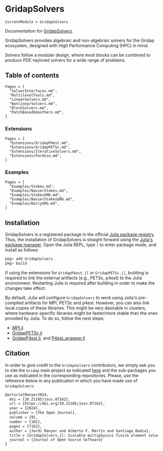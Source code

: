 # GridapSolvers

```@meta
CurrentModule = GridapSolvers
```

Documentation for [GridapSolvers](https://github.com/gridap/GridapSolvers.jl).

GridapSolvers provides algebraic and non-algebraic solvers for the Gridap ecosystem, designed with High Performance Computing (HPC) in mind.

Solvers follow a modular design, where most blocks can be combined to produce PDE-taylored solvers for a wide range of problems.

## Table of contents

```@contents
Pages = [
  "SolverInterfaces.md",
  "MultilevelTools.md",
  "LinearSolvers.md",
  "NonlinearSolvers.md",
  "BlockSolvers.md",
  "PatchBasedSmoothers.md",
]
```

### Extensions

```@contents
Pages = [
  "Extensions/GridapP4est.md",
  "Extensions/GridapPETSc.md",
  "Extensions/IterativeSolvers.md",
  "Extensions/Pardiso.md",
]
```

### Examples

```@contents
Pages = [
  "Examples/Stokes.md",
  "Examples/NavierStokes.md",
  "Examples/StokesGMG.md",
  "Examples/NavierStokesGMG.md",
  "Examples/DarcyGMG.md",
]
```

## Installation

GridapSolvers is a registered package in the official [Julia package registry](https://github.com/JuliaRegistries/General).  Thus, the installation of GridapSolvers is straight forward using the [Julia's package manager](https://julialang.github.io/Pkg.jl/v1/). Open the Julia REPL, type `]` to enter package mode, and install as follows

```julia
pkg> add GridapSolvers
pkg> build
```

If using the extensions for `GridapP4est.jl` or `GridapPETSc.jl`, building is required to link the external artifacts (e.g., PETSc, p4est) to the Julia environment. Restarting Julia is required after building in order to make the changes take effect.

By default, Julia will configure `GridapSolvers` to work using Julia's pre-compiled artifacts for MPI, PETSc and p4est. However, you can also link local copies of these libraries. This might be very desirable in clusters, where hardware-specific libraries might be faster/more stable than the ones provided by Julia. To do so, follow the next steps:

- [MPI.jl](https://juliaparallel.org/MPI.jl/stable/configuration/)
- [GridapPETSc.jl](https://github.com/gridap/GridapPETSc.jl)
- [GridapP4est.jl](https://github.com/gridap/GridapP4est.jl), and [P4est_wrapper.jl](https://github.com/gridap/p4est_wrapper.jl)

## Citation

In order to give credit to the `GridapSolvers` contributors, we simply ask you to cite the `Gridap` main project as indicated [here](https://github.com/gridap/Gridap.jl#how-to-cite-gridap) and the sub-packages you use as indicated in the corresponding repositories. Please, use the reference below in any publication in which you have made use of `GridapSolvers`:

```latex
@article{Manyer2024, 
  doi = {10.21105/joss.07162}, 
  url = {https://doi.org/10.21105/joss.07162}, 
  year = {2024}, 
  publisher = {The Open Journal}, 
  volume = {9}, 
  number = {102}, 
  pages = {7162}, 
  author = {Jordi Manyer and Alberto F. Martín and Santiago Badia}, 
  title = {GridapSolvers.jl: Scalable multiphysics finite element solvers in Julia}, 
  journal = {Journal of Open Source Software} 
} 
```
